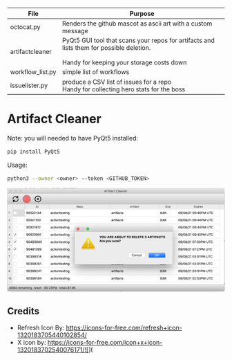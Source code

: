 
|File   | Purpose|
| ----- | ------ |
|octocat.py| Renders the github mascot as ascii art with a custom message|
|artifactcleaner|PyQt5 GUI tool that scans your repos for artifacts and lists them for possible deletion.<BR><BR>Handy for keeping your storage costs down|
|workflow_list.py | simple list of workflows|
|issuelister.py|produce a CSV list of issues for a repo<br>Handy for collecting hero stats for the boss|


# Artifact Cleaner

Note:  you will needed to have PyQt5 installed:

```bash
pip install PyQt5
```

Usage:
```bash
python3 --owner <owner> --token <GITHUB_TOKEN>
```

![](images/artifactcleaner.png)


## Credits
- Refresh Icon By: https://icons-for-free.com/refresh+icon-1320183705440102854/
- X icon by: https://icons-for-free.com/icon+x+icon-1320183702540076171/![<Display Name>](